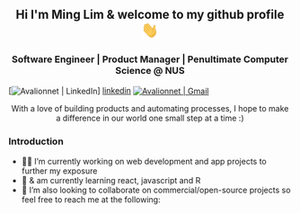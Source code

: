 <div align="center">
  <h2> 
    Hi I'm Ming Lim & welcome to my github profile <img src="https://raw.githubusercontent.com/ABSphreak/ABSphreak/master/gifs/Hi.gif" width="30px">
  </h2>
</div>

<div align="center">
  <h3>
    Software Engineer | Product Manager | Penultimate Computer Science @ NUS
  </h3>
</div>

  <!-- [<img align="left" alt="<my website>.com" src="https://raw.githubusercontent.com/iconic/open-iconic/master/svg/globe.svg" />][website] -->
  [<img align="center" alt="Avalionnet | LinkedIn" src="https://img.shields.io/badge/linkedin-%230077B5.svg?&style=for-the-badge&logo=linkedin&logoColor=white" />] [linkedin]
  [<img align="center" alt="Avalionnet | Gmail" src="https://img.shields.io/badge/Gmail-D14836?style=for-the-badge&logo=gmail&logoColor=white" />][gmail]
  <!-- [<img align="left" alt="Avalionnet | Medium" src="https://img.shields.io/badge/medium-%2312100E.svg?&style=for-the-badge&logo=medium&logoColor=white" />][medium] -->
<div align="center">
  <p>
    With a love of building products and automating processes, I hope to make a difference in our world one small step at a time :)
  </p>
</div>

<!--
**Avalionnet/Avalionnet** is a ✨ _special_ ✨ repository because its `README.md` (this file) appears on your GitHub profile. -->

### Introduction
- 👨‍💻 I’m currently working on web development and app projects to further my exposure
- 🌱 & am currently learning react, javascript and R
- 👯 I’m also looking to collaborate on commercial/open-source projects so feel free to reach me at the following:


<!-- [website]: <my website> -->
[linkedin]: https://www.linkedin.com/in/minglim/
[gmail]: mailto:minglim@comp.nus.edu.sg
